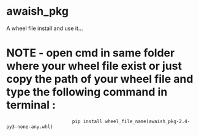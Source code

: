 # awaish_pkg
A wheel file install and use it...
# NOTE - open cmd in same folder where your wheel file exist or just copy the path of your wheel file and type the following command in terminal :
                            pip install wheel_file_name(awaish_pkg-2.4-py3-none-any.whl)
                            
